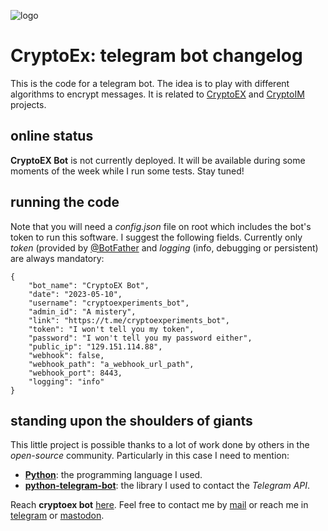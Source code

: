![logo](https://gitlab.com/rodrigovalla/cryptoex_bot/-/raw/themoststable/assets/img/icon.png)

# CryptoEx: telegram bot changelog

This is the code for a telegram bot. The idea is to play with different algorithms to encrypt messages.
It is related to [CryptoEX](https://gitlab.com/rodrigovalla/cryptoex) and [CryptoIM](https://gitlab.com/rodrigovalla/cryptoim) projects.

## online status

**CryptoEX Bot** is not currently deployed. It will be available during some moments of the week while I run
some tests. Stay tuned!  

## running the code

Note that you will need a *config.json* file on root which includes the bot's token to run this software.
I suggest the following fields. Currently only *token* (provided by [@BotFather](https://t.me/BotFather)
and *logging* (info, debugging or persistent) are always mandatory:

```
{
	"bot_name": "CryptoEX Bot",
	"date": "2023-05-10",
	"username": "cryptoexperiments_bot",
	"admin_id": "A mistery",
	"link": "https://t.me/cryptoexperiments_bot",
	"token": "I won't tell you my token",
	"password": "I won't tell you my password either",
	"public_ip": "129.151.114.88",
	"webhook": false,
	"webhook_path": "a_webhook_url_path",
	"webhook_port": 8443,
	"logging": "info"
}

```
## standing upon the shoulders of giants

This little project is possible thanks to a lot of work done by others in the *open-source* community. Particularly in
this case I need to mention:

- [**Python**](https://www.python.org/): the programming language I used.  
- [**python-telegram-bot**](https://python-telegram-bot.org/): the library I used to contact the *Telegram API*.  

Reach **cryptoex bot** [here](https://t.me/cryptoexperiments_bot).
Feel free to contact me by [mail](mailto:rodrigovalla@protonmail.ch) or reach me in
[telegram](https://t.me/rvalla) or [mastodon](https://fosstodon.org/@rvalla).
